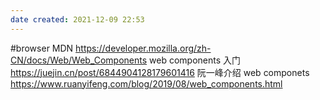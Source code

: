 ```yaml
---
date created: 2021-12-09 22:53
---
```


#browser
MDN
<https://developer.mozilla.org/zh-CN/docs/Web/Web_Components>
web components 入门
<https://juejin.cn/post/6844904128179601416>
阮一峰介绍 web componets
<https://www.ruanyifeng.com/blog/2019/08/web_components.html>
